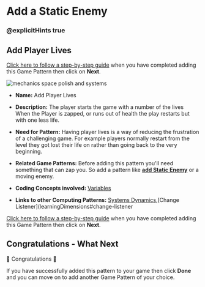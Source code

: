 # Add a Static Enemy

### @explicitHints true

## Add Player Lives

[Click here to follow a step-by-step guide](https://mickfuzz.github.io/makecode-platformer-101/addLives) when you have completed adding this Game Pattern then click on **Next**.

![mechanics space polish and systems](https://raw.githubusercontent.com/mickfuzz/makecode-platformer-101/master/images/patterns/gamemechanic_extralives_800.png)

* **Name:** Add Player Lives

* **Description:** The player starts the game with a number of the lives When the Player is zapped, or runs out of health the play restarts but with one less life.  

* **Need for Pattern:** Having player lives is a way of reducing the frustration of a challenging game. For example players normally restart from the level they got lost their life on rather than going back to the very beginning.

* **Related Game Patterns:** Before adding this pattern you'll need something that can zap you. So add a pattern like
**[add Static Enemy](addStaticEnemy)** or a moving enemy.  

* **Coding Concepts involved:** [Variables](learningDimensions#variables)

* **Links to other Computing Patterns:** [Systems Dynamics](learningDimensions#systems-dynamics),[Change Listener](learningDimensions#change-listener

[Click here to follow a step-by-step guide](https://mickfuzz.github.io/makecode-platformer-101/addLives) when you have completed adding this Game Pattern then click on **Next**.

## Congratulations - What Next

🎈 Congratulations 🎈

If you have successfully added this pattern to your game then click **Done** and you can move on to add another Game Pattern of your choice.
